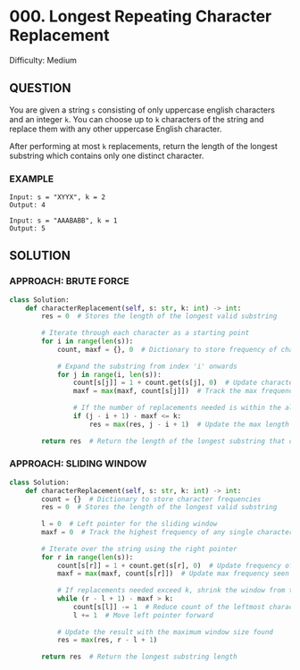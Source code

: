 # 000. Longest Repeating Character Replacement
Difficulty: Medium

## QUESTION

You are given a string `s` consisting of only uppercase english characters and an integer `k`. You can choose up to `k` characters of the string and replace them with any other uppercase English character.

After performing at most `k` replacements, return the length of the longest substring which contains only one distinct character.

### EXAMPLE

```
Input: s = "XYYX", k = 2
Output: 4
```

```
Input: s = "AAABABB", k = 1
Output: 5
```

## SOLUTION


### APPROACH: BRUTE FORCE

```python
class Solution:
    def characterReplacement(self, s: str, k: int) -> int:
        res = 0  # Stores the length of the longest valid substring
        
        # Iterate through each character as a starting point
        for i in range(len(s)):
            count, maxf = {}, 0  # Dictionary to store frequency of characters, max frequency tracker
            
            # Expand the substring from index 'i' onwards
            for j in range(i, len(s)):
                count[s[j]] = 1 + count.get(s[j], 0)  # Update character frequency
                maxf = max(maxf, count[s[j]])  # Track the max frequency of any character in the window
                
                # If the number of replacements needed is within the allowed limit (k)
                if (j - i + 1) - maxf <= k:
                    res = max(res, j - i + 1)  # Update the max length found
        
        return res  # Return the length of the longest substring that can be transformed
```


### APPROACH: SLIDING WINDOW

```python
class Solution:
    def characterReplacement(self, s: str, k: int) -> int:
        count = {}  # Dictionary to store character frequencies
        res = 0  # Stores the length of the longest valid substring
        
        l = 0  # Left pointer for the sliding window
        maxf = 0  # Track the highest frequency of any single character in the current window
        
        # Iterate over the string using the right pointer
        for r in range(len(s)):
            count[s[r]] = 1 + count.get(s[r], 0)  # Update frequency of current character
            maxf = max(maxf, count[s[r]])  # Update max frequency seen in the window
            
            # If replacements needed exceed k, shrink the window from the left
            while (r - l + 1) - maxf > k:
                count[s[l]] -= 1  # Reduce count of the leftmost character
                l += 1  # Move left pointer forward
            
            # Update the result with the maximum window size found
            res = max(res, r - l + 1)
        
        return res  # Return the longest substring length
```
